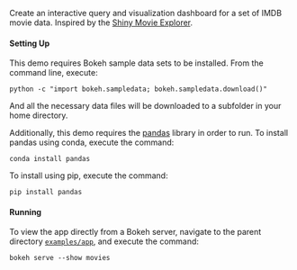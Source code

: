Create an interactive query and visualization dashboard for a set of
IMDB movie data. Inspired by the [Shiny Movie Explorer](http://shiny.rstudio.com/gallery/movie-explorer.html).

#### Setting Up

This demo requires Bokeh sample data sets to be installed. From the
command line, execute:

    python -c "import bokeh.sampledata; bokeh.sampledata.download()"

And all the necessary data files will be downloaded to a subfolder in
your home directory.

Additionally, this demo requires the [pandas](http://pandas.pydata.org/)  library
in order to run. To install pandas using conda, execute the command:

    conda install pandas

To install using pip, execute the command:

    pip install pandas

#### Running

To view the app directly from a Bokeh server, navigate to the parent
directory [`examples/app`](https://github.com/bokeh/bokeh/tree/master/examples/app),
and execute the command:

    bokeh serve --show movies
